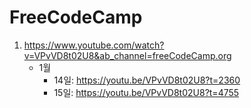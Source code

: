 
# FreeCodeCamp

1. https://www.youtube.com/watch?v=VPvVD8t02U8&ab_channel=freeCodeCamp.org
	- 1월
		- 14일: https://youtu.be/VPvVD8t02U8?t=2360
		- 15일: https://youtu.be/VPvVD8t02U8?t=4755